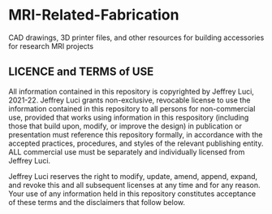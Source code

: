 # MRI-Related-Fabrication
CAD drawings, 3D printer files, and other resources for building accessories for research MRI projects

LICENCE and TERMS of USE
---
All information contained in this repository is copyrighted by Jeffrey Luci, 2021-22. Jeffrey Luci grants non-exclusive, revocable license to use the information contained in this repository to all persons for non-commercial use, provided that works using information in this respository (including those that build upon, modify, or improve the design) in publication or presentation must reference this repository formally, in accordance with the accepted practices, procedures, and styles of the relevant publishing entity. ALL commercial use must be separately and individually licensed from Jeffrey Luci.

Jeffrey Luci reserves the right to modify, update, amend, append, expand, and revoke this and all subsequent licenses at any time and for any reason. Your use of any information held in this repository constitutes acceptance of these terms and the disclaimers that follow below.
